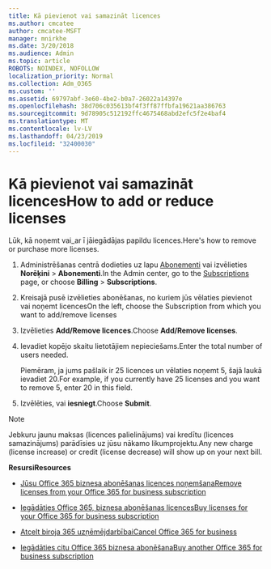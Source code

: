 ```yaml
---
title: Kā pievienot vai samazināt licences
ms.author: cmcatee
author: cmcatee-MSFT
manager: mnirkhe
ms.date: 3/20/2018
ms.audience: Admin
ms.topic: article
ROBOTS: NOINDEX, NOFOLLOW
localization_priority: Normal
ms.collection: Adm_O365
ms.custom: ''
ms.assetid: 69797abf-3e60-4be2-b0a7-26022a14397e
ms.openlocfilehash: 38d706c035613bf4f3ff87ffbfa19621aa386763
ms.sourcegitcommit: 9d78905c512192ffc4675468abd2efc5f2e4baf4
ms.translationtype: MT
ms.contentlocale: lv-LV
ms.lasthandoff: 04/23/2019
ms.locfileid: "32400030"
---
```

# <a name="how-to-add-or-reduce-licenses"></a><span data-ttu-id="be0a9-102">Kā pievienot vai samazināt licences</span><span class="sxs-lookup"><span data-stu-id="be0a9-102">How to add or reduce licenses</span></span>

<span data-ttu-id="be0a9-103">Lūk, kā noņemt vai_ar ī jāiegādājas papildu licences.</span><span class="sxs-lookup"><span data-stu-id="be0a9-103">Here's how to remove or purchase more licenses.</span></span>
  
1. <span data-ttu-id="be0a9-104">Administrēšanas centrā dodieties uz lapu [Abonementi](https://go.microsoft.com/fwlink/p/?linkid=842054) vai izvēlieties **Norēķini** \> **Abonementi**.</span><span class="sxs-lookup"><span data-stu-id="be0a9-104">In the Admin center, go to the [Subscriptions](https://go.microsoft.com/fwlink/p/?linkid=842054) page, or choose **Billing** \> **Subscriptions**.</span></span>
    
2. <span data-ttu-id="be0a9-105">Kreisajā pusē izvēlieties abonēšanas, no kuriem jūs vēlaties pievienot vai noņemt licences</span><span class="sxs-lookup"><span data-stu-id="be0a9-105">On the left, choose the Subscription from which you want to add/remove licenses</span></span>
    
3. <span data-ttu-id="be0a9-106">Izvēlieties **Add/Remove licences**.</span><span class="sxs-lookup"><span data-stu-id="be0a9-106">Choose **Add/Remove licenses**.</span></span>
    
4. <span data-ttu-id="be0a9-107">Ievadiet kopējo skaitu lietotājiem nepieciešams.</span><span class="sxs-lookup"><span data-stu-id="be0a9-107">Enter the total number of users needed.</span></span>
    
    <span data-ttu-id="be0a9-108">Piemēram, ja jums pašlaik ir 25 licences un vēlaties noņemt 5, šajā laukā ievadiet 20.</span><span class="sxs-lookup"><span data-stu-id="be0a9-108">For example, if you currently have 25 licenses and you want to remove 5, enter 20 in this field.</span></span>
    
5. <span data-ttu-id="be0a9-109">Izvēlēties, vai **iesniegt**.</span><span class="sxs-lookup"><span data-stu-id="be0a9-109">Choose **Submit**.</span></span>
    
> [!NOTE]
> <span data-ttu-id="be0a9-110">Jebkuru jaunu maksas (licences palielinājums) vai kredītu (licences samazinājums) parādīsies uz jūsu nākamo likumprojektu.</span><span class="sxs-lookup"><span data-stu-id="be0a9-110">Any new charge (license increase) or credit (license decrease) will show up on your next bill.</span></span> 
  
 <span data-ttu-id="be0a9-111">**Resursi**</span><span class="sxs-lookup"><span data-stu-id="be0a9-111">**Resources**</span></span>
  
- [<span data-ttu-id="be0a9-112">Jūsu Office 365 biznesa abonēšanas licences noņemšana</span><span class="sxs-lookup"><span data-stu-id="be0a9-112">Remove licenses from your Office 365 for business subscription</span></span>](https://support.office.com/article/9c64d127-e2dd-4ecc-81f5-2f87e5a74803)
    
- [<span data-ttu-id="be0a9-113">Iegādāties Office 365, biznesa abonēšanas licences</span><span class="sxs-lookup"><span data-stu-id="be0a9-113">Buy licenses for your Office 365 for business subscription</span></span>](https://support.office.com/article/36081d8d-b3fa-4948-8c34-e217bba825e1)
    
- [<span data-ttu-id="be0a9-114">Atcelt biroja 365 uzņēmējdarbībai</span><span class="sxs-lookup"><span data-stu-id="be0a9-114">Cancel Office 365 for business</span></span>](https://support.office.com/article/b1bc0bef-4608-4601-813a-cdd9f746709a)
    
- [<span data-ttu-id="be0a9-115">Iegādāties citu Office 365 biznesa abonēšana</span><span class="sxs-lookup"><span data-stu-id="be0a9-115">Buy another Office 365 for business subscription</span></span>](https://support.office.com/article/fab3b86c-3359-4042-8692-5d4dc7550b7c)
    

